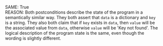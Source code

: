 SAME: True  
REASON: Both postconditions describe the state of the program in a semantically similar way. They both assert that `data` is a dictionary and `key` is a string. They also both claim that if `key` exists in `data`, then `value` will be the associated value from `data`, otherwise `value` will be 'Key not found'. The logical description of the program state is the same, even though the wording is slightly different.
